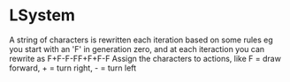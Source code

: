 # LSystem

A string of characters is rewritten each iteration based on some rules
eg you start with an 'F' in generation zero, and at each iteraction you can rewrite as F+F-F-FF+F+F-F
Assign the characters to actions, like F = draw forward, + = turn right, - = turn left